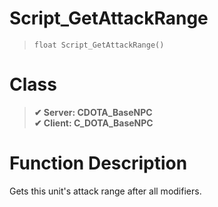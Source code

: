 # Script_GetAttackRange
> `float Script_GetAttackRange()`
# Class
> __✔ Server: CDOTA_BaseNPC__  
> __✔ Client: C_DOTA_BaseNPC__  
# Function Description
Gets this unit's attack range after all modifiers.
